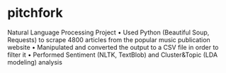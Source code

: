 # pitchfork
Natural Language Processing Project
• Used Python (Beautiful Soup, Requests) to scrape 4800 articles from the popular music publication website
• Manipulated and converted the output to a CSV file in order to filter it
• Performed Sentiment (NLTK, TextBlob) and Cluster&Topic (LDA modeling) analysis
